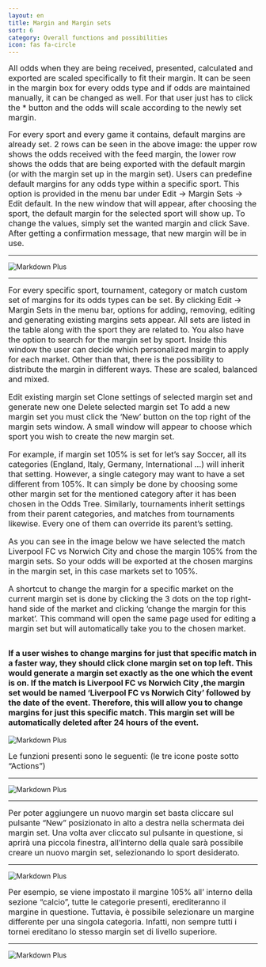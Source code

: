 ```yaml
---
layout: en
title: Margin and Margin sets
sort: 6
category: Overall functions and possibilities
icon: fas fa-circle
---
```

<p class="message">

</p>

<font size="3">All odds when they are being received, presented, calculated and exported are scaled specifically to fit their margin. It can be seen in the margin box for every odds type and if odds are maintained manually, it can be changed as well. For that user just has to click the * button and the odds will scale according to the newly set margin.


For every sport and every game it contains, default margins are already set. 2 rows can be seen in the above image: the upper row shows the odds received with the feed margin, the lower row shows the odds that are being exported with the default margin (or with the margin set up in the margin set). Users can predefine default margins for any odds type within a specific sport. This option is provided in the menu bar under Edit -> Margin Sets -> Edit default. In the new window that will appear, after choosing the sport, the default margin for the selected sport will show up. To change the values, simply set the wanted margin and click Save. After getting a confirmation message, that new margin will be in use.</font> 

 ---

![Markdown Plus]({{site.baseurl}}/public/images/gestione-quote/quote-feed-esportate.png)

--- 

<font size="3">For every specific sport, tournament, category or match custom set of margins for its odds types can be set. By clicking Edit -> Margin Sets in the menu bar, options for adding, removing, editing and generating existing margins sets appear. All sets are listed in the table along with the sport they are related to. You also have the option to search for the margin set by sport. Inside this window the user can decide which personalized margin to apply for each market. Other than that, there is the possibility to distribute the margin in different ways. These are scaled, balanced and mixed.

Edit existing margin set
Clone settings of selected margin set and generate new one
Delete selected margin set
To add a new margin set you must click the ‘New’ button on the top right of the margin sets window. A small window will appear to choose which sport you wish to create the new margin set.

For example, if margin set 105% is set for let’s say Soccer, all its categories (England, Italy, Germany, International ...) will inherit that setting. However, a single category may want to have a set different from 105%. It can simply be done by choosing some other margin set for the mentioned category after it has been chosen in the Odds Tree. Similarly, tournaments inherit settings from their parent categories, and matches from tournaments likewise. Every one of them can override its parent’s setting.

As you can see in the image below we have selected the match Liverpool FC vs Norwich City and chose the margin 105% from the margin sets. So your odds will be exported at the chosen margins in the margin set, in this case markets set to 105%.


A shortcut to change the margin for a specific market on the current margin set is done by clicking the 3 dots on the top right-hand side of the market and clicking ‘change the margin for this market’. This command will open the same page used for editing a margin set but will automatically take you to the chosen market.

If a user wishes to change margins for just that specific match in a faster way, they should click clone margin set on top left. This would generate a margin set exactly as the one which the event is on. If the match is Liverpool FC vs Norwich City ,the margin set would be named ‘Liverpool FC vs Norwich City’ followed by the date of the event. Therefore, this will allow you to change margins for just this specific match. This margin set will be automatically deleted after 24 hours of the event.</font> 
---

![Markdown Plus]({{site.baseurl}}/public/images/gestione-quote/marginset-edit-default.png)


<font size="3">Le funzioni presenti sono le seguenti: (le tre icone poste sotto “Actions”)</font> 

--- 
![Markdown Plus]({{site.baseurl}}/public/images/gestione-quote/modifica-clonare-elimina.png)

---

<font size="3">Per poter aggiungere un nuovo margin set basta cliccare sul pulsante “New” posizionato in alto a destra nella schermata dei margin set. Una volta aver cliccato sul pulsante in questione, si aprirà una piccola finestra, all’interno della quale sarà possibile creare un nuovo margin set, selezionando lo sport desiderato.</font> 

 ---
![Markdown Plus]({{site.baseurl}}/public/images/gestione-quote/select-sport.png)


<font size="3">Per esempio, se viene impostato il margine 105% all’ interno della sezione “calcio”, tutte le categorie presenti, erediteranno il margine in questione. Tuttavia, è possibile selezionare un margine differente per una singola categoria. Infatti, non sempre tutti i tornei ereditano lo stesso margin set di livello superiore.</font> 

---

![Markdown Plus]({{site.baseurl}}/public/images/gestione-quote/marginset-save.png)